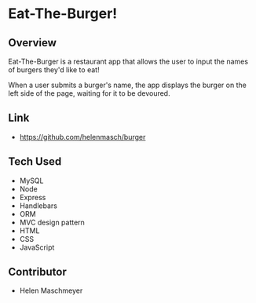 # Eat-The-Burger!

## Overview
Eat-The-Burger is a restaurant app that allows the user to input the names of burgers they'd like to eat! 

When a user submits a burger's name, the app displays the burger on the left side of the page, waiting for it to be devoured. 

## Link
* https://github.com/helenmasch/burger

## Tech Used
* MySQL
* Node
* Express
* Handlebars
* ORM
* MVC design pattern
* HTML
* CSS
* JavaScript

## Contributor
* Helen Maschmeyer